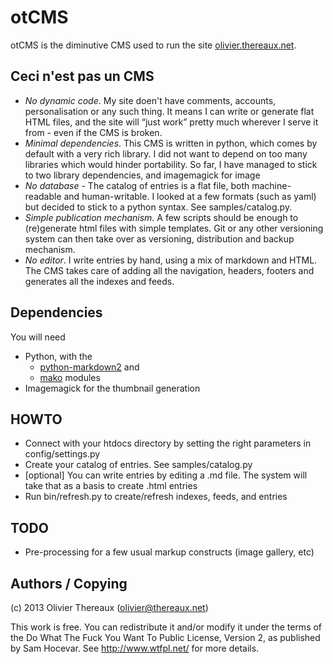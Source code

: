 # otCMS

otCMS is the diminutive CMS used to run the site [olivier.thereaux.net](http://olivier.thereaux.net/). 

## Ceci n'est pas un CMS

* *No dynamic code*. My site doen't have comments, accounts, personalisation or any such thing. It means I can write or generate flat HTML files, and the site will “just work” pretty much wherever I serve it from - even if the CMS is broken.
* *Minimal dependencies*. This CMS is written in python, which comes by default with a very rich library. I did not want to depend on too many libraries which would hinder portability. So far, I have managed to stick to two library dependencies, and imagemagick for image 
* *No database* - The catalog of entries is a flat file, both machine-readable and human-writable. I looked at a few formats (such as yaml) but decided to stick to a python syntax. See samples/catalog.py.
* *Simple publication mechanism*. A few scripts should be enough to (re)generate html files with simple templates. Git or any other versioning system can then take over as versioning, distribution and backup mechanism.
* *No editor*. I write entries by hand, using a mix of markdown and HTML. The CMS takes care of adding all the navigation, headers, footers and generates all the indexes and feeds. 

## Dependencies

You will need

* Python, with the
    * [python-markdown2](https://github.com/trentm/python-markdown2) and 
    * [mako](http://www.makotemplates.org/) modules
* Imagemagick for the thumbnail generation

## HOWTO

* Connect with your htdocs directory by setting the right parameters in config/settings.py
* Create your catalog of entries. See samples/catalog.py
* [optional] You can write entries by editing a .md file. The system will take that as a basis to create .html entries
* Run bin/refresh.py to create/refresh indexes, feeds, and entries

## TODO

* Pre-processing for a few usual markup constructs (image gallery, etc)

## Authors / Copying

(c) 2013 Olivier Thereaux (olivier@thereaux.net)

This work is free. You can redistribute it and/or modify it under the
terms of the Do What The Fuck You Want To Public License, Version 2,
as published by Sam Hocevar. See http://www.wtfpl.net/ for more details.

